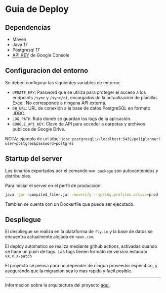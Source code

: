 # Guia de Deploy

## Dependencias

- Maven
- Java 17
- Postgresql 17
- [API KEY](google_drive.md) de Google Console

## Configuracion del entorno

Se deben configurar las siguientes variables de entorno:
* `UPDATE_KEY`:
  Password que se utiliza para proteger el acceso a los endpoints `/sync` y `/sync/ci`,
  encargados de la actualización de planillas Excel.
  No corresponde a ninguna API externa.
* `DB_URL`:
  URL de conexión a la base de datos PostgreSQL en formato JDBC.
* `LOG_PATH`:
  Ruta donde se guardan los logs de la aplicación.
* `GOOGLE_API_KEY`:
  Clave de API para acceder a carpetas y archivos publicos de Google Drive.

NOTA:
ejemplo de url jdbc:
`jdbc:postgresql://localhost:5432/poliplanner?user=postgres&password=postgres`

## Startup del server

Los binarios exportados por el comando `mvn package` son autocontenidos y distribuibles.

Para iniciar el server en el perfil de produccion:

```bash
java -jar <compiled_file>.jar -noverify --spring.profiles.active=prod
```

Tambien se cuenta con un Dockerfile que puede ser ejecutado.

## Despliegue

El despliegue se realiza en la plataforma de `fly.io` y la base de datos se encuentra
actualmente alojada en `neon.com`.

El deploy automatico se realiza mediante github actions, activadas cuando se hace un push de
tags.
Las tags tienen formato de version estandar `vX.X.X-patch`

El proyecto se piensa para no depender de ningun proveedor especifico, y asegurando que la
migracion sea lo mas rapida y facil posible.

--- 

Informacion sobre la arquitectura del proyecto [aqui](arquitectura.md).
